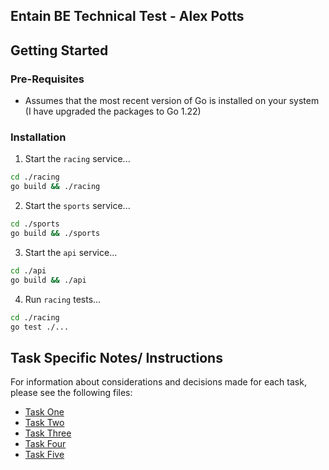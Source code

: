 ## Entain BE Technical Test - Alex Potts
## Getting Started
### Pre-Requisites
- Assumes that the most recent version of Go is installed on your system (I have upgraded the packages to Go 1.22)

### Installation
1. Start the `racing` service...
```bash
cd ./racing
go build && ./racing
```
2. Start the `sports` service...
```bash
cd ./sports
go build && ./sports
```
3. Start the `api` service...
```bash
cd ./api
go build && ./api
```
4. Run `racing` tests...
```bash
cd ./racing
go test ./...
```

## Task Specific Notes/ Instructions
For information about considerations and decisions made for each task, please see the following files:
- [Task One](TASK_ONE.md)
- [Task Two](TASK_TWO.md)
- [Task Three](TASK_THREE.md)
- [Task Four](TASK_FOUR.md)
- [Task Five](TASK_FIVE.md)